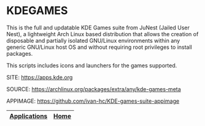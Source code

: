 # KDEGAMES

 This is the full and updatable KDE Games suite from JuNest (Jailed User Nest),
 a lightweight Arch Linux based distribution that allows the creation of 
 disposable and partially isolated GNU/Linux environments within any generic 
 GNU/Linux host OS and without requiring root privileges to install packages.
 
 This scripts includes icons and launchers for the games supported.
 
 
 SITE: https://apps.kde.org
 
 SOURCE: https://archlinux.org/packages/extra/any/kde-games-meta

 APPIMAGE: https://github.com/ivan-hc/KDE-games-suite-appimage

 | [Applications](https://portable-linux-apps.github.io/apps.html) | [Home](https://portable-linux-apps.github.io)
 | --- | --- |
